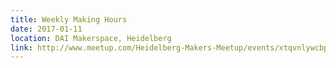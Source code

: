 ```yaml
---
title: Weekly Making Hours
date: 2017-01-11
location: DAI Makerspace, Heidelberg
link: http://www.meetup.com/Heidelberg-Makers-Meetup/events/xtqvnlywcbpb/
---
```

